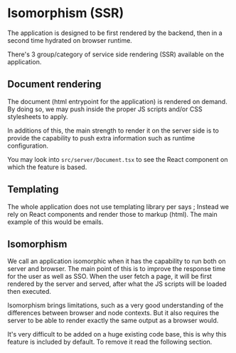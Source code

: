 # Isomorphism (SSR)

The application is designed to be first rendered by the backend,
then in a second time hydrated on browser runtime.

There's 3 group/category of service side rendering (SSR) available on the application.

## Document rendering

The document (html entrypoint for the application) is rendered on demand.
By doing so, we may push inside the proper JS scripts and/or CSS stylesheets to apply.

In additions of this, the main strength to render it on the server side is to provide the capability to push extra
information such as runtime configuration.

You may look into `src/server/Document.tsx` to see the React component on which the feature is based.

## Templating

The whole application does not use templating library per says ;
Instead we rely on React components and render those to markup (html).
The main example of this would be emails.

## Isomorphism

We call an application isomorphic when it has the capability to run both on server and browser.
The main point of this is to improve the response time for the user as well as SSO.
When the user fetch a page, it will be first rendered by the server and served,
after what the JS scripts will be loaded then executed.

Isomorphism brings limitations, such as a very good understanding of the differences between browser and node contexts.
But it also requires the server to be able to render exactly the same output as a browser would.

It's very difficult to be added on a huge existing code base, this is why this feature is included by default.
To remove it read the following section.

